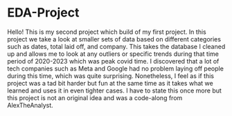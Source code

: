 # EDA-Project

Hello! This is my second project which build of my first project. In this project we take a look at smaller sets of data based on different categories such as dates, total laid off, and company. This takes the database I cleaned up and allows me to look at any outliers or specific trends during that time period of 2020-2023 which was peak covid time. I discovered that a lot of tech companies such as Meta and Google had no problem laying off people during this time, which was quite surprising. Nonetheless, I feel as if this project was a tad bit harder but fun at the same time as it takes what we learned and uses it in even tighter cases. I have to state this once more but this project is not an original idea and was a code-along from AlexTheAnalyst. 

